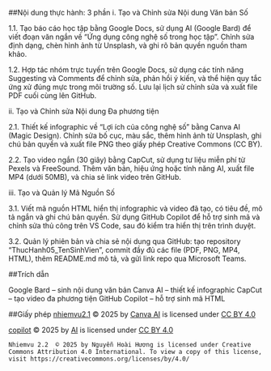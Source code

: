 ##Nội dung thực hành: 3 phần
i. Tạo và Chỉnh sửa Nội dung Văn bản Số

1.1. Tạo báo cáo học tập bằng Google Docs, sử dụng AI (Google Bard) để viết đoạn văn ngắn về “Ứng dụng công nghệ số trong học tập”.
Chỉnh sửa định dạng, chèn hình ảnh từ Unsplash, và ghi rõ bản quyền nguồn tham khảo.

1.2. Hợp tác nhóm trực tuyến trên Google Docs, sử dụng các tính năng Suggesting và Comments để chỉnh sửa, phản hồi ý kiến, và thể hiện quy tắc ứng xử đúng mực trong môi trường số.
Lưu lại lịch sử chỉnh sửa và xuất file PDF cuối cùng lên GitHub.

ii. Tạo và Chỉnh sửa Nội dung Đa phương tiện

2.1. Thiết kế infographic về “Lợi ích của công nghệ số” bằng Canva AI (Magic Design).
Chỉnh sửa bố cục, màu sắc, thêm hình ảnh từ Unsplash, ghi chú bản quyền và xuất file PNG theo giấy phép Creative Commons (CC BY).

2.2. Tạo video ngắn (30 giây) bằng CapCut, sử dụng tư liệu miễn phí từ Pexels và FreeSound.
Thêm văn bản, hiệu ứng hoặc tính năng AI, xuất file MP4 (dưới 50MB), và chia sẻ link video trên GitHub.

iii. Tạo và Quản lý Mã Nguồn Số

3.1. Viết mã nguồn HTML hiển thị infographic và video đã tạo, có tiêu đề, mô tả ngắn và ghi chú bản quyền.
Sử dụng GitHub Copilot để hỗ trợ sinh mã và chỉnh sửa thủ công trên VS Code, sau đó kiểm tra hiển thị trên trình duyệt.

3.2. Quản lý phiên bản và chia sẻ nội dung qua GitHub: tạo repository “ThucHanh05_TenSinhVien”, commit đầy đủ các file (PDF, PNG, MP4, HTML), thêm README.md mô tả, và gửi link repo qua Microsoft Teams.

##Trích dẫn

Google Bard – sinh nội dung văn bản
Canva AI – thiết kế infographic
CapCut – tạo video đa phương tiện
GitHub Copilot – hỗ trợ sinh mã HTML

##Giấy phép
<a href="https://github.com/huong-nek/thuc-hanh-buoi-6-nhom-5">nhiemvu2.1</a> © 2025 by <a href="https://www.canva.com/ai-assistant/">Canva AI</a> is licensed under <a href="https://creativecommons.org/licenses/by/4.0/">CC BY 4.0</a><img src="https://mirrors.creativecommons.org/presskit/icons/cc.svg" alt="" style="max-width: 1em;max-height:1em;margin-left: .2em;"><img src="https://mirrors.creativecommons.org/presskit/icons/by.svg" alt="" style="max-width: 1em;max-height:1em;margin-left: .2em;">

<a href="https://share.google/Orr8NRILIiBdJIQRE">copilot</a> © 2025 by <a href="https://github.com/huong-nek">AI</a> is licensed under <a href="https://creativecommons.org/licenses/by/4.0/">CC BY 4.0</a><img src="https://mirrors.creativecommons.org/presskit/icons/cc.svg" alt="" style="max-width: 1em;max-height:1em;margin-left: .2em;"><img src="https://mirrors.creativecommons.org/presskit/icons/by.svg" alt="" style="max-width: 1em;max-height:1em;margin-left: .2em;">

    Nhiemvu 2.2  © 2025 by Nguyễn Hoài Hương is licensed under Creative Commons Attribution 4.0 International. To view a copy of this license, visit https://creativecommons.org/licenses/by/4.0/
